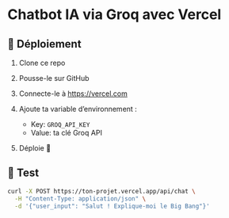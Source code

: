 # Chatbot IA via Groq avec Vercel

## 🚀 Déploiement

1. Clone ce repo
2. Pousse-le sur GitHub
3. Connecte-le à https://vercel.com
4. Ajoute ta variable d’environnement :
   - Key: `GROQ_API_KEY`
   - Value: ta clé Groq API

5. Déploie 🎉

## 🧪 Test

```bash
curl -X POST https://ton-projet.vercel.app/api/chat \
  -H "Content-Type: application/json" \
  -d '{"user_input": "Salut ! Explique-moi le Big Bang"}'
```